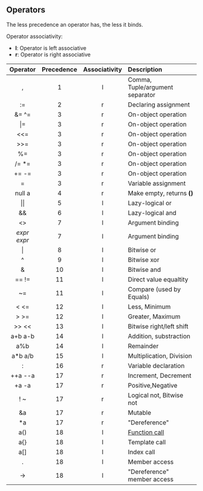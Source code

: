 ## Operators

The less precedence an operator has, the less it binds.

Operator associativity:
- **l**: Operator is left associative
- **r**: Operator is right associative

| Operator      | Precedence | Associativity | Description                         |
| :---:         | :---:      | :---:         | :---                                |
| ,             | 1     | l             | Comma, Tuple/argument separator     |
| :=            | 2     | r             | Declaring assignment                |
| &= ^=         | 3     | r             | On-object operation                 | 
| \|=           | 3     | r             | On-object operation                 |
| \<\<=         | 3     | r             | On-object operation                 |
| \>\>=         | 3     | r             | On-object operation                 |
| %=            | 3     | r             | On-object operation                 |
| /= \*=        | 3     | r             | On-object operation                 |
| += -=         | 3     | r             | On-object operation                 |
| =             | 3     | r             | Variable  assignment                |
| null a        | 4     | r             | Make empty, returns **()**          |
| \|\|          | 5     | l             | Lazy-logical or                     |
| &&            | 6     | l             | Lazy-logical and                    |
| <>            | 7     | l             | Argument binding                    |
| *expr* *expr* | 7     | l             | Argument binding                    |
| \|            | 8     | l             | Bitwise or                          |
| ^             | 9     | l             | Bitwise xor                         |
| &             | 10    | l             | Bitwise and                         |
| == !=         | 11    | l             | Direct value equaltity              |
| ~=            | 11    | l             | Compare (used by Equals)            |
| \< \<=        | 12    | l             | Less, Minimum                       |
| \> \>=        | 12    | l             | Greater, Maximum                    |
| \>\> \<\<     | 13    | l             | Bitwise right/left shift            |
| a+b a-b       | 14    | l             | Addition, substraction              |
| a%b           | 14    | l             | Remainder                           |
| a\*b a/b      | 15    | l             | Multiplication, Division            |
| :             | 16    | r             | Variable declaration                |
| ++a --a       | 17    | r             | Increment, Decrement                |
| +a   -a       | 17    | r             | Positive,Negative                   |
| ! ~           | 17    | r             | Logical not, Bitwise not            |
| &a            | 17    | r             | Mutable                             |
| \*a           | 17    | r             | "Dereference"                       |
| a()           | 18    | l             | [Function call](./expr_fn.md#function-call) |
| a{}           | 18    | l             | Template call                       |
| a[]           | 18    | l             | Index call                          |
| .             | 18    | l             | Member access                       |
| ->            | 18    | l             | "Dereference" member access         |
